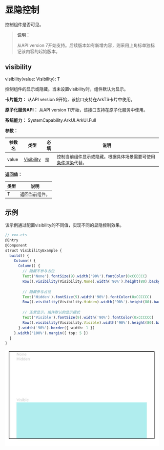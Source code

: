 # 显隐控制

控制组件是否可见。

>  **说明：**
>
> 从API version 7开始支持。后续版本如有新增内容，则采用上角标单独标记该内容的起始版本。

## visibility

visibility(value: Visibility): T

控制组件的显示或隐藏。当未设置visibility时，组件默认为显示。

**卡片能力：** 从API version 9开始，该接口支持在ArkTS卡片中使用。

**原子化服务API：** 从API version 11开始，该接口支持在原子化服务中使用。

**系统能力：** SystemCapability.ArkUI.ArkUI.Full

**参数：** 

| 参数名 | 类型                                          | 必填 | 说明                                                         |
| ------ | --------------------------------------------- | ---- | ------------------------------------------------------------ |
| value  | [Visibility](ts-appendix-enums.md#visibility) | 是   | 控制当前组件显示或隐藏。根据具体场景需要可使用[条件渲染](../../../ui/state-management/arkts-rendering-control-ifelse.md)代替。 |

**返回值：**

| 类型 | 说明 |
| -------- | -------- |
| T | 返回当前组件。 |


## 示例

 该示例通过配置visibility的不同值，实现不同的显隐控制效果。

```ts
// xxx.ets
@Entry
@Component
struct VisibilityExample {
  build() {
    Column() {
      Column() {
        // 隐藏不参与占位
        Text('None').fontSize(9).width('90%').fontColor(0xCCCCCC)
        Row().visibility(Visibility.None).width('90%').height(80).backgroundColor(0xAFEEEE)

        // 隐藏参与占位
        Text('Hidden').fontSize(9).width('90%').fontColor(0xCCCCCC)
        Row().visibility(Visibility.Hidden).width('90%').height(80).backgroundColor(0xAFEEEE)

        // 正常显示，组件默认的显示模式
        Text('Visible').fontSize(9).width('90%').fontColor(0xCCCCCC)
        Row().visibility(Visibility.Visible).width('90%').height(80).backgroundColor(0xAFEEEE)
      }.width('90%').border({ width: 1 })
    }.width('100%').margin({ top: 5 })
  }
}
```

![visibility.png](figures/visibility.png)
